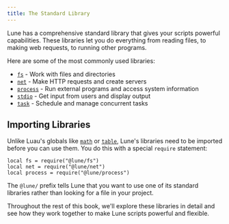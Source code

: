 ```yaml
---
title: The Standard Library
---
```


Lune has a comprehensive standard library that gives your scripts powerful capabilities. These libraries let you do everything from reading files, to making web requests, to running other programs.

Here are some of the most commonly used libraries:

- [`fs`](../../api-reference/fs) - Work with files and directories
- [`net`](../../api-reference/net) - Make HTTP requests and create servers
- [`process`](../../api-reference/process) - Run external programs and access system information
- [`stdio`](../../api-reference/stdio) - Get input from users and display output
- [`task`](../../api-reference/task) - Schedule and manage concurrent tasks

## Importing Libraries

Unlike Luau's globals like [`math`](https://luau-lang.org/library#math-library) or [`table`](https://luau-lang.org/library#table-library), Lune's libraries need to be imported before you can use them. You do this with a special `require` statement:

```luau
local fs = require("@lune/fs")
local net = require("@lune/net")
local process = require("@lune/process")
```

The `@lune/` prefix tells Lune that you want to use one of its standard libraries rather than looking for a file in your project.

Throughout the rest of this book, we'll explore these libraries in detail and see how they work together to make Lune scripts powerful and flexible.
